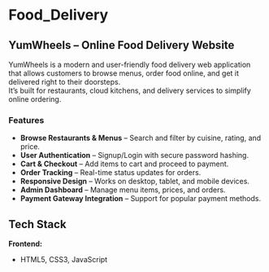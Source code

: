 # Food_Delivery

## YumWheels – Online Food Delivery Website

YumWheels is a modern and user-friendly food delivery web application that allows customers to browse menus, order food online, and get it delivered right to their doorsteps.  
It’s built for restaurants, cloud kitchens, and delivery services to simplify online ordering.

### Features

- **Browse Restaurants & Menus** – Search and filter by cuisine, rating, and price.
- **User Authentication** – Signup/Login with secure password hashing.
- **Cart & Checkout** – Add items to cart and proceed to payment.
- **Order Tracking** – Real-time status updates for orders.
- **Responsive Design** – Works on desktop, tablet, and mobile devices.
- **Admin Dashboard** – Manage menu items, prices, and orders.
- **Payment Gateway Integration** – Support for popular payment methods.


## Tech Stack

**Frontend:**
- HTML5, CSS3, JavaScript 
